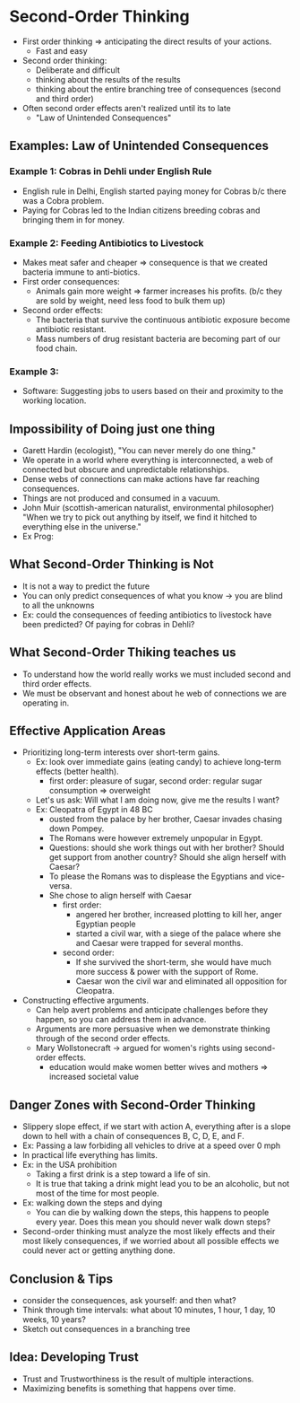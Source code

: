 # Second-Order Thinking

* First order thinking => anticipating the direct results of your actions.
    * Fast and easy
* Second order thinking:
    * Deliberate and difficult
    * thinking about the results of the results
    * thinking about the entire branching tree of consequences (second and third order)
* Often second order effects aren't realized until its to late
    * "Law of Unintended Consequences"

## Examples: Law of Unintended Consequences

### Example 1: Cobras in Dehli under English Rule
* English rule in Delhi, English started paying money for Cobras b/c there was a Cobra problem.
* Paying for Cobras led to the Indian citizens breeding cobras and bringing them in for money.

### Example 2: Feeding Antibiotics to Livestock
* Makes meat safer and cheaper => consequence is that we created bacteria immune to anti-biotics.
* First order consequences:
    * Animals gain more weight => farmer increases his profits. (b/c they are sold by weight, need less food to bulk them up)
* Second order effects:
    * The bacteria that survive the continuous antibiotic exposure become antibiotic resistant.
    * Mass numbers of drug resistant bacteria are becoming part of our food chain.

### Example 3: 
* Software: Suggesting jobs to users based on their and proximity to the working location.


## Impossibility of Doing just one thing
* Garett Hardin (ecologist), "You can never merely do one thing."
* We operate in a world where everything is interconnected, a web of connected but obscure and unpredictable relationships.
* Dense webs of connections can make actions have far reaching consequences.
* Things are not produced and consumed in a vacuum.
* John Muir (scottish-american naturalist, environmental philosopher) "When we try to pick out anything by itself, we find it hitched to everything else in the universe."
* Ex Prog: 

## What Second-Order Thinking is Not
* It is not a way to predict the future
* You can only predict consequences of what you know -> you are blind to all the unknowns
* Ex: could the consequences of feeding antibiotics to livestock have been predicted? Of paying for cobras in Dehli?

## What Second-Order Thiking teaches us
* To understand how the world really works we must included second and third order effects.
* We must be observant and honest about he web of connections we are operating in.

## Effective Application Areas
* Prioritizing long-term interests over short-term gains.
    * Ex: look over immediate gains (eating candy) to achieve long-term effects (better health).
        * first order: pleasure of sugar, second order: regular sugar consumption => overweight
    * Let's us ask: Will what I am doing now, give me the results I want?
    * Ex: Cleopatra of Egypt in 48 BC
        * ousted from the palace by her brother, Caesar invades chasing down Pompey.
        * The Romans were however extremely unpopular in Egypt.
        * Questions: should she work things out with her brother? Should get support from another country? Should she align herself with Caesar?
        * To please the Romans was to displease the Egyptians and vice-versa.
        * She chose to align herself with Caesar
            * first order: 
                * angered her brother, increased plotting to kill her, anger Egyptian people
                * started a civil war, with a siege of the palace where she and Caesar were trapped for several months.
            * second order: 
                * If she survived the short-term, she would have much more success & power with the support of Rome.
                * Caesar won the civil war and eliminated all opposition for Cleopatra.
* Constructing effective arguments.
    * Can help avert problems and anticipate challenges before they happen, so you can address them in advance.
    * Arguments are more persuasive when we demonstrate thinking through of the second order effects.
    * Mary Wollstonecraft -> argued for women's rights using second-order effects.
        * education would make women better wives and mothers => increased societal value

## Danger Zones with Second-Order Thinking
* Slippery slope effect, if we start with action A, everything after is a slope down to hell with a chain of consequences B, C, D, E, and F.
* Ex: Passing a law forbiding all vehicles to drive at a speed over 0 mph
* In practical life everything has limits.
* Ex: in the USA prohibition
    * Taking a first drink is a step toward a life of sin.
    * It is true that taking a drink might lead you to be an alcoholic, but not most of the time for most people.
* Ex: walking down the steps and dying
    * You can die by walking down the steps, this happens to people every year. Does this mean you should never walk down steps?
* Second-order thinking must analyze the most likely effects and their most likely consequences, if we worried about all possible effects we could never act or getting anything done.

## Conclusion & Tips
* consider the consequences, ask yourself: and then what?
* Think through time intervals: what about 10 minutes, 1 hour, 1 day, 10 weeks, 10 years?
* Sketch out consequences in a branching tree

## Idea: Developing Trust
* Trust and Trustworthiness is the result of multiple interactions.
* Maximizing benefits is something that happens over time.
